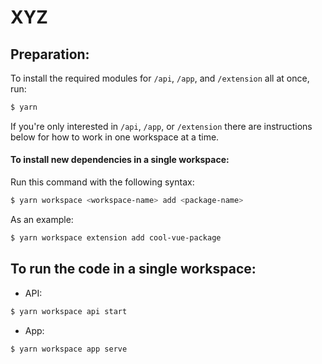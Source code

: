 # XYZ

## Preparation:

To install the required modules for `/api`, `/app`, and `/extension` all at once, run:

```bash
$ yarn
```

If you're only interested in `/api`, `/app`, or `/extension` there are instructions below for how to work in one workspace at a time.

#### To install new dependencies in a single workspace:

Run this command with the following syntax:

```bash
$ yarn workspace <workspace-name> add <package-name>
```

As an example:

```bash
$ yarn workspace extension add cool-vue-package
```

## To run the code in a single workspace:

- API:
```bash
$ yarn workspace api start
```

- App:
```bash
$ yarn workspace app serve
```



